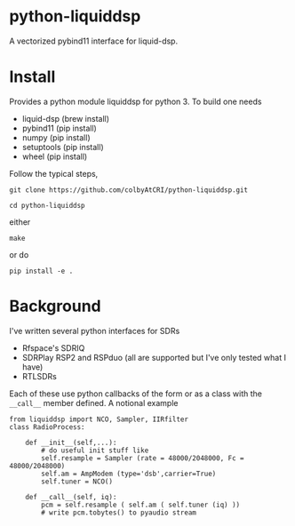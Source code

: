 # python-liquiddsp
A vectorized pybind11 interface for liquid-dsp. 

# Install
Provides a python module liquiddsp for python 3. To build one needs 

- liquid-dsp (brew install)
- pybind11   (pip install)
- numpy      (pip install)
- setuptools (pip install)
- wheel      (pip install)

Follow the typical steps,

```
git clone https://github.com/colbyAtCRI/python-liquiddsp.git

cd python-liquiddsp

```
either
```
make
```
or do
```
pip install -e .
```
# Background

I've written several python interfaces for SDRs

- Rfspace's SDRIQ
- SDRPlay RSP2 and RSPduo (all are supported but I've only tested what I have)
- RTLSDRs 

Each of these use python callbacks of the form or as a class with 
the `__call__` member defined. A notional example

```
from liquiddsp import NCO, Sampler, IIRfilter
class RadioProcess:

    def __init__(self,...):
        # do useful init stuff like
        self.resample = Sampler (rate = 48000/2048000, Fc = 48000/2048000)
        self.am = AmpModem (type='dsb',carrier=True)
        self.tuner = NCO()
        
    def __call__(self, iq):
        pcm = self.resample ( self.am ( self.tuner (iq) ))
        # write pcm.tobytes() to pyaudio stream
```
